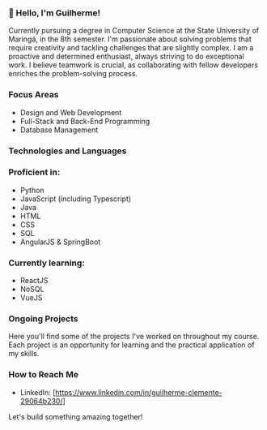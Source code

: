 ### 👋 Hello, I'm Guilherme!

Currently pursuing a degree in Computer Science at the State University of Maringá, in the 8th semester. I'm passionate about solving problems that require creativity and tackling challenges that are slightly complex.
I am a proactive and determined enthusiast, always striving to do exceptional work. I believe teamwork is crucial, as collaborating with fellow developers enriches the problem-solving process.

### Focus Areas
- Design and Web Development
- Full-Stack and Back-End Programming
- Database Management

### Technologies and Languages

### Proficient in:
- Python
- JavaScript (including Typescript)
- Java
- HTML
- CSS
- SQL
- AngularJS & SpringBoot

### Currently learning:
- ReactJS
- NoSQL
- VueJS

### Ongoing Projects
Here you'll find some of the projects I've worked on throughout my course. Each project is an opportunity for learning and the practical application of my skills.

### How to Reach Me
- LinkedIn: [https://www.linkedin.com/in/guilherme-clemente-29064b230/]

Let's build something amazing together! 

